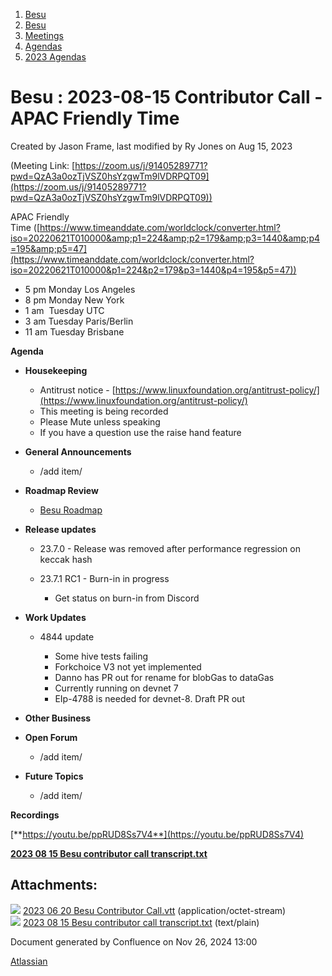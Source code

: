 1. [Besu](index.html)
2. [Besu](Besu_22151173.html)
3. [Meetings](Meetings_22153838.html)
4. [Agendas](Agendas_22153868.html)
5. [2023 Agendas](2023-Agendas_22155942.html)

# Besu : 2023-08-15 Contributor Call - APAC Friendly Time

Created by Jason Frame, last modified by Ry Jones on Aug 15, 2023

(Meeting Link: ⁨[https://zoom.us/j/91405289771?pwd=QzA3a0ozTjVSZ0hsYzgwTm9lVDRPQT09](https://zoom.us/j/91405289771?pwd=QzA3a0ozTjVSZ0hsYzgwTm9lVDRPQT09))

APAC Friendly Time ([https://www.timeanddate.com/worldclock/converter.html?iso=20220621T010000&amp;p1=224&amp;p2=179&amp;p3=1440&amp;p4=195&amp;p5=47](https://www.timeanddate.com/worldclock/converter.html?iso=20220621T010000&p1=224&p2=179&p3=1440&p4=195&p5=47))

- 5 pm Monday Los Angeles
- 8 pm Monday New York
- 1 am  Tuesday UTC
- 3 am Tuesday Paris/Berlin
- 11 am Tuesday Brisbane

**Agenda**

- **Housekeeping**
  
  - Antitrust notice - [https://www.linuxfoundation.org/antitrust-policy/](https://www.linuxfoundation.org/antitrust-policy/)
  - This meeting is being recorded
  - Please Mute unless speaking
  - If you have a question use the raise hand feature
- **General Announcements**
  
  - /add item/
- **Roadmap Review** 
  
  - [Besu Roadmap](https://lf-hyperledger.atlassian.net/wiki/display/BESU/Roadmap)
- **Release updates**
  
  - 23.7.0 - Release was removed after performance regression on keccak hash
  - 23.7.1 RC1 - Burn-in in progress
    
    - Get status on burn-in from Discord
- **Work Updates**
  
  - 4844 update
    
    - Some hive tests failing
    - Forkchoice V3 not yet implemented
    - Danno has PR out for rename for blobGas to dataGas
    - Currently running on devnet 7
    - EIp-4788 is needed for devnet-8. Draft PR out
- **Other Business**
- **Open Forum**
  
  - /add item/
- **Future Topics**
  
  - /add item/

**Recordings**

[**https://youtu.be/ppRUD8Ss7V4**](https://youtu.be/ppRUD8Ss7V4)

[**2023 08 15 Besu contributor call transcript.txt**](attachments/22156340/22156346.txt)

## Attachments:

![](images/icons/bullet_blue.gif) [2023 06 20 Besu Contributor Call.vtt](attachments/22156340/22156341.vtt) (application/octet-stream)  
![](images/icons/bullet_blue.gif) [2023 08 15 Besu contributor call transcript.txt](attachments/22156340/22156346.txt) (text/plain)

Document generated by Confluence on Nov 26, 2024 13:00

[Atlassian](http://www.atlassian.com/)
